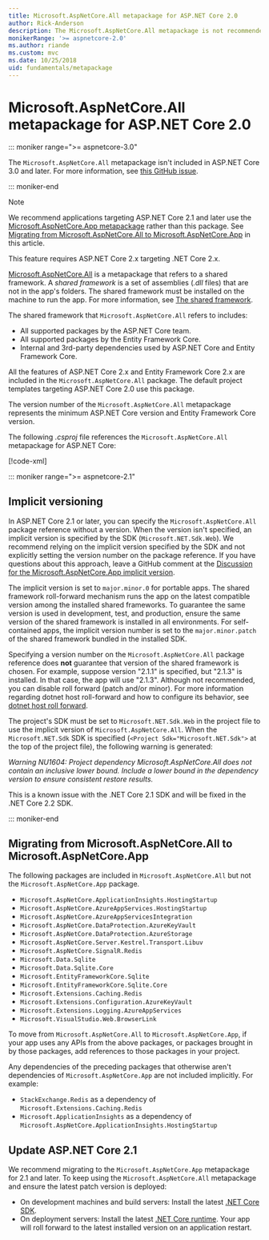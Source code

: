 ```yaml
---
title: Microsoft.AspNetCore.All metapackage for ASP.NET Core 2.0
author: Rick-Anderson
description: The Microsoft.AspNetCore.All metapackage is not recommended for ASP.NET Core 2.1 and later.
monikerRange: '>= aspnetcore-2.0'
ms.author: riande
ms.custom: mvc
ms.date: 10/25/2018
uid: fundamentals/metapackage
---
```

# Microsoft.AspNetCore.All metapackage for ASP.NET Core 2.0

::: moniker range=">= aspnetcore-3.0"

The `Microsoft.AspNetCore.All` metapackage isn't included in ASP.NET Core 3.0 and later. For more information, see [this GitHub issue](https://github.com/aspnet/Announcements/issues/314).

::: moniker-end

> [!NOTE]
> We recommend applications targeting ASP.NET Core 2.1 and later use the [Microsoft.AspNetCore.App metapackage](xref:fundamentals/metapackage-app) rather than this package. See [Migrating from Microsoft.AspNetCore.All to Microsoft.AspNetCore.App](#migrate) in this article.

This feature requires ASP.NET Core 2.x targeting .NET Core 2.x.

[Microsoft.AspNetCore.All](https://www.nuget.org/packages/Microsoft.AspNetCore.All) is a metapackage that refers to a shared framework. A *shared framework* is a set of assemblies (*.dll* files) that are not in the app's folders. The shared framework must be installed on the machine to run the app. For more information, see [The shared framework](https://natemcmaster.com/blog/2018/08/29/netcore-primitives-2/).

The shared framework that `Microsoft.AspNetCore.All` refers to includes:

* All supported packages by the ASP.NET Core team.
* All supported packages by the Entity Framework Core.
* Internal and 3rd-party dependencies used by ASP.NET Core and Entity Framework Core.

All the features of ASP.NET Core 2.x and Entity Framework Core 2.x are included in the `Microsoft.AspNetCore.All` package. The default project templates targeting ASP.NET Core 2.0 use this package.

The version number of the `Microsoft.AspNetCore.All` metapackage represents the minimum ASP.NET Core version and Entity Framework Core version.

The following *.csproj* file references the `Microsoft.AspNetCore.All` metapackage for ASP.NET Core:

[!code-xml[](metapackage/samples/Metapackage.All.Example.csproj?highlight=8)]

::: moniker range=">= aspnetcore-2.1"

## Implicit versioning

In ASP.NET Core 2.1 or later, you can specify the `Microsoft.AspNetCore.All` package reference without a version. When the version isn't specified, an implicit version is specified by the SDK (`Microsoft.NET.Sdk.Web`). We recommend relying on the implicit version specified by the SDK and not explicitly setting the version number on the package reference. If you have questions about this approach, leave a GitHub comment at the [Discussion for the Microsoft.AspNetCore.App implicit version](https://github.com/aspnet/AspNetCore.Docs/issues/6430).

The implicit version is set to `major.minor.0` for portable apps. The shared framework roll-forward mechanism runs the app on the latest compatible version among the installed shared frameworks. To guarantee the same version is used in development, test, and production, ensure the same version of the shared framework is installed in all environments. For self-contained apps, the implicit version number is set to the `major.minor.patch` of the shared framework bundled in the installed SDK.

Specifying a version number on the `Microsoft.AspNetCore.All` package reference does **not** guarantee that version of the shared framework is chosen. For example, suppose version "2.1.1" is specified, but "2.1.3" is installed. In that case, the app will use "2.1.3". Although not recommended, you can disable roll forward (patch and/or minor). For more information regarding dotnet host roll-forward and how to configure its behavior, see [dotnet host roll forward](https://github.com/dotnet/core-setup/blob/master/Documentation/design-docs/roll-forward-on-no-candidate-fx.md).

The project's SDK must be set to `Microsoft.NET.Sdk.Web` in the project file to use the implicit version of `Microsoft.AspNetCore.All`. When the `Microsoft.NET.Sdk` SDK is specified (`<Project Sdk="Microsoft.NET.Sdk">` at the top of the project file), the following warning is generated:

*Warning NU1604: Project dependency Microsoft.AspNetCore.All does not contain an inclusive lower bound. Include a lower bound in the dependency version to ensure consistent restore results.*

This is a known issue with the .NET Core 2.1 SDK and will be fixed in the .NET Core 2.2 SDK.

::: moniker-end

<a name="migrate"></a>

## Migrating from Microsoft.AspNetCore.All to Microsoft.AspNetCore.App

The following packages are included in `Microsoft.AspNetCore.All` but not the `Microsoft.AspNetCore.App` package.

* `Microsoft.AspNetCore.ApplicationInsights.HostingStartup`
* `Microsoft.AspNetCore.AzureAppServices.HostingStartup`
* `Microsoft.AspNetCore.AzureAppServicesIntegration`
* `Microsoft.AspNetCore.DataProtection.AzureKeyVault`
* `Microsoft.AspNetCore.DataProtection.AzureStorage`
* `Microsoft.AspNetCore.Server.Kestrel.Transport.Libuv`
* `Microsoft.AspNetCore.SignalR.Redis`
* `Microsoft.Data.Sqlite`
* `Microsoft.Data.Sqlite.Core`
* `Microsoft.EntityFrameworkCore.Sqlite`
* `Microsoft.EntityFrameworkCore.Sqlite.Core`
* `Microsoft.Extensions.Caching.Redis`
* `Microsoft.Extensions.Configuration.AzureKeyVault`
* `Microsoft.Extensions.Logging.AzureAppServices`
* `Microsoft.VisualStudio.Web.BrowserLink`

To move from `Microsoft.AspNetCore.All` to `Microsoft.AspNetCore.App`, if your app uses any APIs from the above packages, or packages brought in by those packages, add references to those packages in your project.

Any dependencies of the preceding packages that otherwise aren't dependencies of `Microsoft.AspNetCore.App` are not included implicitly. For example:

* `StackExchange.Redis` as a dependency of `Microsoft.Extensions.Caching.Redis`
* `Microsoft.ApplicationInsights` as a dependency of `Microsoft.AspNetCore.ApplicationInsights.HostingStartup`

## Update ASP.NET Core 2.1

We recommend migrating to the `Microsoft.AspNetCore.App` metapackage for 2.1 and later. To keep using the `Microsoft.AspNetCore.All` metapackage and ensure the latest patch version is deployed:

* On development machines and build servers: Install the latest [.NET Core SDK](https://www.microsoft.com/net/download).
* On deployment servers: Install the latest [.NET Core runtime](https://www.microsoft.com/net/download).
 Your app will roll forward to the latest installed version on an application restart.

